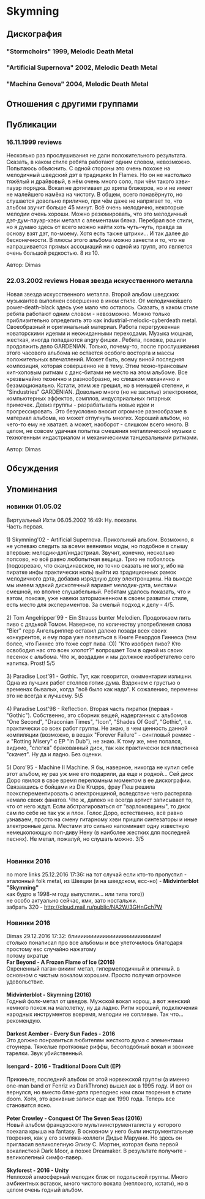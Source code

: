 # Skymning



## Дискография

### "Stormchoirs" 1999, Melodic Death Metal



### "Artificial Supernova" 2002, Melodic Death Metal



### "Machina Genova" 2004, Melodic Death Metal




## Отношения с другими группами


## Публикации

### 16.11.1999 reviews 

<p>Несколько раз прослушивания не дали положительного результата. Сказать, в каком стиле ребята работают одним словом, невозможно. Попытаюсь объяснить. С одной стороны это очень похоже на мелодичный шведский дэт в традициях In Flames. Но он не настолько тяжёлый и драйвовый, в нём очень много соло, при чём такого хэви-пауэр порядка. Вокал не дотягивает до хрипа блэкеров, но и не имеет не малейшего намёка на чистоту. В общем, всего понавёрнуто, но слушается довольно прилично, при чём даже не напрягает то, что альбом звучит больше 45 минут. Всё очень мелодично, некоторые мелодии очень хороши. Можно резюмировать, что это мелодичный дэт-дум-пауэр-хэви металл с элементами блэка. Перебрал все стили, но я думаю здесь от всего можно найти хоть чуть-чуть, правда за основу взят дэт, по-моему. Хотя есть также штрихи... И так далее до бесконечности. В плюсы этого альбома можно занести и то, что не напрашивается прямых ассоциаций ни с одной из групп, это является очень большой редкостью. 8 из 10.</p>

Автор: Dimas

### 22.03.2002 reviews Новая звезда искусственного металла

<p>Новая звезда искусственного металла. Второй альбом шведских музыкантов выполнен совершенно в ином стиле. От мелодичнейшего power-death-black здесь уже мало что осталось. Сказать, в каком стиле ребята работают одним словом - невозможно. Можно только приблизительно определить это как industrial-melodic-cyberdeath metal. Своеобразный и оригинальный материал. Работа перегруженная новаторскими идеями и неожиданными переходами. Музыка мощная, жесткая, иногда попадаются angry фишки . Ребята, похоже, решили продолжить дело GARDENIAN. Только, почему-то, после прослушивания этого часового альбома не остается особого восторга и массы положительных впечатлений. Может быть, всему виной последняя композиция, которая совершенно не в тему. Этим техно-трансовым хип-хоповым ритмам с данс-битами не место на этом альбоме. Все чрезвычайно технично и разнообразно, но слишком механично и безэмоционально. Кстати, этим же грешил, но в меньшей степени, и "Sindustries" GARDENIAN. Довольно много (но не засилье) электроники, компьютерных эффектов, сэмплов, индустриальных гитарных примочек. Девиз группы - разрабатывать новые идеи и прогрессировать. Это безусловно вносит огромное разнообразие в материал альбома, но может отпугнуть многих. Хороший альбом, но чего-то ему не хватает. а может, наоборот - слишком всего много. В целом, не совсем удачная попытка смешения металлической музыки с техногенным индастриалом и механическими танцевальными ритмами.</p>

Автор: Dimas


## Обсуждения


## Упоминания

### новинки 01.05.02

Виртуальный Ихти 06.05.2002 16:49:
Ну. поехали.<BR>Часть первая.<BR><BR>1) Skymning'02 - Artificial Supernova. Прикольный альбом. Возможно, я не успеваю следить за всеми веяниями моды, но подобное я слышу впервые: мелодик-дэт/индастриал. Звучит, конечно, несколько попсово, но всё равно любопытная вещица. Трио не побоялось (подозреваю, что скандинавское, но точно сказать не могу, ибо на пиратке инфы практически ноль) выйти из традиционных рамок мелодичного дэта, добавив изрядную доху электронщины. На выходе мы имеем эдакий дискотечный вариант мелодик-дэта, местами смешной, но вполне слушабельный. Ребятам удалось показать, что и вэтом, похоже, уже навеки заторможенном в своем развитии стиле, есть место для экспериментов. За смелый подход к делу - 4/5.<BR><BR>2) Tom Angelripper'99 - Ein Strauss bunter Melodien.  Продолжаем пить пиво с дядькой Томом. Наверное, по количеству употребления слова "Bier" герр Ангельриппер оставил далеко позади всех своих конкурентов, и ему пора уже появиться в Книге Рекордов Гиннеса (тем более, что Гиннес это тоже сорт пива :О)) "Кто изобрел пиво? Кто освободил нас ото всех хлопот?" вопрошает Том в одной из своих песенок с альбома. Что ж, воздадим и мы должное изобретателю сего напитка. Prost! 5/5<BR><BR>3) Paradise Lost'91 - Gothic. Тут, как говорится, окмментарии излишни. Одна из лучших работ столпов готик-дума. Вздохнем с грустью о временах бывалых, когда "всё было как надо". К сожалению, перемены это не всегда к лучшему. 5\5<BR><BR>4) Paradise Lost'98 - Reflection. Вторая часть пиратки (первая - "Gothic"). Собственно, это сборник вещей, надерганных с альбомов "One Second", "Draconian Times", "Icon", "Shades Of God", "Gothic", т.е. практически со всех работ группы. Не знаю, в чем ценность данной компиляции (возможно, в вещах "Forever Failure" - сингловый ремикс - и "Rotting Misery" с EP "In Dub"), не знаю. К тому же, мне попался, видимо, "слегка" бракованный диск, так как практически вся пластинка "скачет". Ну да и ладно. Без оценки.<BR><BR>5) Doro'95 - Machine II Machine. Я бы, наверное, никогда не купил себе этот альбом, ну раз уж мне его подарили, да еще и родной... Сей диск Доро явился в свое время переломным моментом в ее дискографии. Связавшись с бойцами из Die Krupps, фрау Пеш решила поэксперементировать с электронщиной, вследствие чего растеряла немало своих фанатов. Что ж, далеко не всегда артист записывает то, что от него ждут. Если абстрагироваться от "варлоковщины", то диск сам по себе не так уж и плох. Голос Доро, естественно, всё равно узнаваем, просто на смену гитарному хэви пришли синтезаторы и иные электронные дела. Местами это сильно напоминает одну известную немецкопоющую поп-диву Нену (в наиболее жестких для последней песнях). Не метал, пожалуй, но слушать можно. 3/5<BR><BR>

### Новинки 2016

no more links 25.12.2016 17:36:
на тот случай если кто-то пропустил - эталонный folk metal, из Швеции (и на шведском, есс-но) - <B>Midvinterblot "Skymning"</B><BR>как будто в 1998-м году выпустили... или типа того))<BR>не особо актуально сейчас, кмк, зато ностальжи.<BR>забрать 320 - <A HREF="http://cloud.mail.ru/public/NA2W/3GHnGch7W" TARGET="_blank">http://cloud.mail.ru/public/NA2W/3GHnGch7W</A>

### Новинки 2016

Dimas 29.12.2016 17:32:
блиииииииииииииииииииииииииин!<BR>столько понаписал про все альбомы и все  улеточилось благодаря простому esc случайно нажатому<BR>потому вкратце<BR><B>Far Beyond - A Frozen Flame of Ice (2016)</B><BR>Охрененный паган-викинг метал, гипермелодичный и эпичный. в основном с чистым вокалом хорошим. Просто получил огромное удовольствие.<BR><BR><B>Midvinterblot - Skymning (2016)</B><BR>Годный фолк-метал от шведов. Мужской вокал хорош, а вот женский немного похож на малолетку, ну да ладно. Ритм хороший, подключения народных инструментов вовремя, мелодии не сопливые. Так что... рекомендую.<BR><BR><B>Darkest Aember - Every Sun Fades - 2016</B><BR>Это должно понравиться любителям жесткого дума с элементами стоунера. Тяжелые протяжные риффы, бесоподобный вокал и звонкие тарелки. Звук убийственный.<BR><BR><B>Isengard - 2016 - Traditional Doom Cult (EP)<BR></B><BR>Прикиньте, последний альбом от этой норвежской группы (а именно one-man band от Fenriz из DarkThrone) вышел аж в 1995 году. И вот он вернулся, но вместо блэк-дэта преподнес нам свои творения в стиле doom. Хотя, это архивные записи еще аж 1990 года. Теперь все становится ясно.<BR><BR><B>Peter Crowley - Conquest Of The Seven Seas (2016)</B><BR>Новый альбом французского мультиинструменталиста у которого поехала крыша на fantasy. В основном у него были инструментальные творения, как у его земляка-коллеги Дидье Маруани. Но здесь он пригласил великолепную Элизу С. Мартин, которая была первой вокалисткой Dark Moor, а позже Dreamaker. В результате получите - великолепный симфо-павер.<BR><BR><B>Skyforest - 2016 - Unity</B><BR>Неплохой атмосферный мелодик блэк от подольской группы. Много амбиентных вставок, много чистого вокала (неплохого, кстати), но в целом очень годный альбом.


